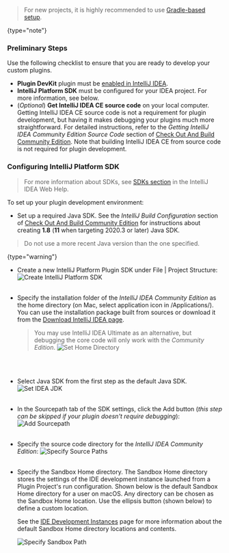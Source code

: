 [//]: # (title: Setting Up a Development Environment)

<!-- Copyright 2000-2022 JetBrains s.r.o. and other contributors. Use of this source code is governed by the Apache 2.0 license that can be found in the LICENSE file. -->

> For new projects, it is highly recommended to use [Gradle-based setup](getting_started.md).
>
{type="note"}

### Preliminary Steps

Use the following checklist to ensure that you are ready to develop your custom plugins.
- **Plugin DevKit** plugin must be [enabled in IntelliJ IDEA](https://www.jetbrains.com/help/idea/managing-plugins.html).
- **IntelliJ Platform SDK** must be configured for your IDEA project.
  For more information, see below.
- (_Optional_) **Get IntelliJ IDEA CE source code** on your local computer.
  Getting IntelliJ IDEA CE source code is not a requirement for plugin development, but having it makes debugging your plugins much more straightforward.
  For detailed instructions, refer to the _Getting IntelliJ IDEA Community Edition Source Code_ section of [Check Out And Build Community Edition](upsource:///README.md).
  Note that building IntelliJ IDEA CE from source code is not required for plugin development.

### Configuring IntelliJ Platform SDK

> For more information about SDKs, see [SDKs section](https://www.jetbrains.com/help/idea/working-with-sdks.html) in the IntelliJ IDEA Web Help.

To set up your plugin development environment:

* Set up a required Java SDK.
  See the _IntelliJ Build Configuration_ section of [Check Out And Build Community Edition](upsource:///README.md) for instructions about creating **1.8** (**11** when targeting 2020.3 or later) Java SDK.

> Do not use a more recent Java version than the one specified.
>
{type="warning"}

* Create a new <control>IntelliJ Platform Plugin SDK</control> under <menupath>File | Project Structure</menupath>:
  ![Create IntelliJ Platform SDK](create_intellij_idea_sdk.png)
  <br/>
  <br/>
* Specify the installation folder of the *IntelliJ IDEA Community Edition* as the home directory (on Mac, select application icon in <path>/Applications/</path>).
  You can use the installation package built from sources or download it from the [Download IntelliJ IDEA page](https://www.jetbrains.com/idea/download/).
  > You may use IntelliJ IDEA Ultimate as an alternative, but debugging the core code will only work with the *Community Edition*.
  ![Set Home Directory](set_home_directory.png)
  <br/>
  <br/>
* Select Java SDK from the first step as the default Java SDK.
  ![Set IDEA JDK](set_java_sdk.png)
  <br/>
  <br/>
* In the <control>Sourcepath</control> tab of the SDK settings, click the <control>Add</control> button (_this step can be skipped if your plugin doesn't require debugging_):
  ![Add Sourcepath](add_sourcepath.png)
  <br/>
  <br/>
* Specify the source code directory for the *IntelliJ IDEA Community Edition*:
  ![Specify Source Paths](community_sources_directory.png)
  <br/>
  <br/>
* Specify the <control>Sandbox Home</control> directory.
  The <control>Sandbox Home</control> directory stores the settings of the IDE development instance launched from a Plugin Project's run configuration.
  Shown below is the default <control>Sandbox Home</control> directory for a user on macOS.
  Any directory can be chosen as the <control>Sandbox Home</control> location.
  Use the ellipsis button (shown below) to define a custom location.

  See the [IDE Development Instances](ide_development_instance.md) page for more information about the default <control>Sandbox Home</control> directory locations and contents.

  ![Specify Sandbox Path](plugins-sandbox.png)
